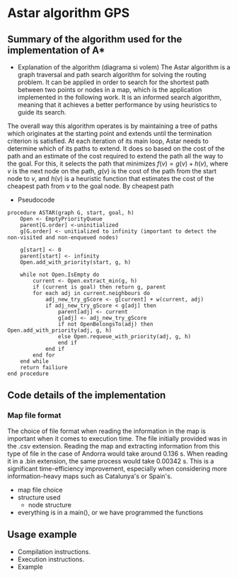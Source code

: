 # Astar algorithm GPS

## Summary of the algorithm used for the implementation of A*
- Explanation of the algorithm (diagrama si volem)
The Astar algorithm is a graph traversal and path search algorithm for solving the routing problem. It can be applied in order to search for the shortest path between two points or nodes in a map, which is the application implemented in the following work. It is an informed search algorithm, meaning that it achieves a better performance by using heuristics to guide its search.

The overall way this algorithm operates is by maintaining a tree of paths which originates at the starting point and extends until the termination criterion is satisfied. At each iteration of its main loop, Astar needs to determine which of its paths to extend. It does so based on the cost of the path and an estimate of the cost required to extend the path all the way to the goal. For this, it selects the path that minimizes $f(v) = g(v) + h(v)$, where $v$ is the next node on the path, $g(v)$ is the cost of the path from the start node to $v$, and $h(v)$ is a heuristic function that estimates the cost of the cheapest path from $v$ to the goal node. By cheapest path 

- Pseudocode
```
procedure ASTAR(graph G, start, goal, h)
    Open <- EmptyPriorityQueue
    parent[G.order] <-uninitialized
    g[G.order] <- unitialized to infinity (important to detect the non-visited and non-enqueued nodes)

    g[start] <- 0
    parent[start] <- infinity
    Open.add_with_priority(start, g, h)

    while not Open.IsEmpty do
        current <- Open.extract_min(g, h)
        if (current is goal) then return g, parent
        for each adj in current.neighbours do
            adj_new_try_gScore <- g[current] + w(current, adj)
            if adj_new_try_gScore < g[adj] then
                parent[adj] <- current
                g[adj] <- adj_new_try_gScore
                if not OpenBelongsTo(adj) then Open.add_with_priority(adj, g, h)
                else Open.requeue_with_priority(adj, g, h)
                end if
            end if
        end for
    end while
    return failiure
end procedure
```

## Code details of the implementation

### Map file format
The choice of file format when reading the information in the map is important when it comes to execution time. The file initially provided was in the .csv extension. Reading the map and extracting information from this type of file in the case of Andorra would take around 0.136 s. When reading it in a .bin extension, the same process would take 0.00342 s. This is a significant time-efficiency improvement, especially when considering more information-heavy maps such as Catalunya's or Spain's.

- map file choice
- structure used
    - node structure
- everything is in a main(), or we have programmed the functions

## Usage example
- Compilation instructions.
- Execution instructions.
- Example